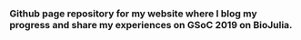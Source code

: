 ### Github page repository for my website where I blog my progress and share my experiences on GSoC 2019 on BioJulia.
